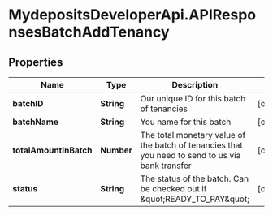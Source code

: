 # MydepositsDeveloperApi.APIResponsesBatchAddTenancy

## Properties

Name | Type | Description | Notes
------------ | ------------- | ------------- | -------------
**batchID** | **String** | Our unique ID for this batch of tenancies | [optional] 
**batchName** | **String** | You name for this batch | [optional] 
**totalAmountInBatch** | **Number** | The total monetary value of the batch of tenancies that you need to send to us via bank transfer | [optional] 
**status** | **String** | The status of the batch. Can be checked out if \&quot;READY_TO_PAY\&quot; | [optional] 


